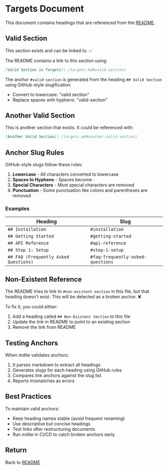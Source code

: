 # Targets Document

This document contains headings that are referenced from the [README](./README.md).

## Valid Section

This section exists and can be linked to. ✅

The README contains a link to this section using:
```markdown
[Valid Section in Targets](./targets.md#valid-section)
```

The anchor `#valid-section` is generated from the heading `## Valid Section` using GitHub-style slugification:
- Convert to lowercase: "valid section"
- Replace spaces with hyphens: "valid-section"

## Another Valid Section

This is another section that exists. It could be referenced with:
```markdown
[Another Valid Section](./targets.md#another-valid-section)
```

## Anchor Slug Rules

GitHub-style slugs follow these rules:

1. **Lowercase** - All characters converted to lowercase
2. **Spaces to Hyphens** - Spaces become `-`
3. **Special Characters** - Most special characters are removed
4. **Punctuation** - Some punctuation like colons and parentheses are removed

### Examples

| Heading | Slug |
|---------|------|
| `## Installation` | `#installation` |
| `## Getting Started` | `#getting-started` |
| `## API Reference` | `#api-reference` |
| `## Step 1: Setup` | `#step-1-setup` |
| `## FAQ (Frequently Asked Questions)` | `#faq-frequently-asked-questions` |

## Non-Existent Reference

The README tries to link to `#non-existent-section` in this file, but that heading doesn't exist. This will be detected as a broken anchor. ❌

To fix it, you could either:
1. Add a heading called `## Non-Existent Section` to this file
2. Update the link in README to point to an existing section
3. Remove the link from README

## Testing Anchors

When mdite validates anchors:
1. It parses markdown to extract all headings
2. Generates slugs for each heading using GitHub rules
3. Compares link anchors against the slug list
4. Reports mismatches as errors

## Best Practices

To maintain valid anchors:
- Keep heading names stable (avoid frequent renaming)
- Use descriptive but concise headings
- Test links after restructuring documents
- Run mdite in CI/CD to catch broken anchors early

## Return

Back to [README](./README.md)
